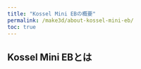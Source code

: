 ```yaml
---
title: "Kossel Mini EBの概要"
permalink: /make3d/about-kossel-mini-eb/
toc: true
---
```

## Kossel Mini EBとは
